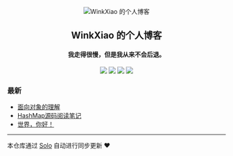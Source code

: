 <p align="center"><img alt="WinkXiao 的个人博客" src="https://i.loli.net/2019/07/27/5d3bd9214e37d50311.png"></p><h2 align="center">
WinkXiao 的个人博客
</h2>

<h4 align="center">我走得很慢，但是我从来不会后退。</h4>
<p align="center"><a title="WinkXiao 的个人博客" target="_blank" href="https://github.com/winkxiao/solo-blog"><img src="https://img.shields.io/github/last-commit/winkxiao/solo-blog.svg?style=flat-square&color=FF9900"></a>
<a title="GitHub repo size in bytes" target="_blank" href="https://github.com/winkxiao/solo-blog"><img src="https://img.shields.io/github/repo-size/winkxiao/solo-blog.svg?style=flat-square"></a>
<a title="Solo Version" target="_blank" href="https://github.com/b3log/solo/releases"><img src="https://img.shields.io/badge/solo-3.6.3-f1e05a.svg?style=flat-square&color=blueviolet"></a>
<a title="Hits" target="_blank" href="https://github.com/b3log/hits"><img src="https://hits.b3log.org/winkxiao/solo-blog.svg"></a></p>

### 最新

* [面向对象的理解](http://xw.zhuxf.club/articles/2019/07/28/1564321124634.html)
* [HashMap源码阅读笔记](http://xw.zhuxf.club/articles/2019/07/28/1564315040902.html)
* [世界，你好！](http://xw.zhuxf.club/hello-solo)



---

本仓库通过 [Solo](https://github.com/b3log/solo) 自动进行同步更新 ❤️ 